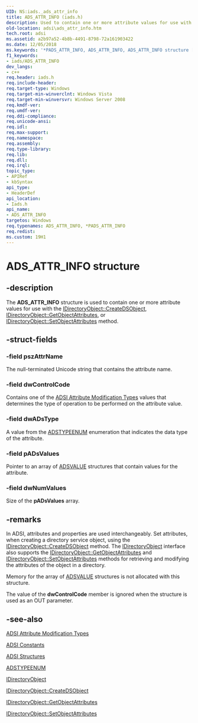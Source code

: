 ```yaml
---
UID: NS:iads._ads_attr_info
title: ADS_ATTR_INFO (iads.h)
description: Used to contain one or more attribute values for use with the IDirectoryObject::CreateDSObject, IDirectoryObject::GetObjectAttributes, or IDirectoryObject::SetObjectAttributes method.
old-location: adsi\ads_attr_info.htm
tech.root: adsi
ms.assetid: a2b97a52-4b8b-4491-8798-72a161903422
ms.date: 12/05/2018
ms.keywords: '*PADS_ATTR_INFO, ADS_ATTR_INFO, ADS_ATTR_INFO structure [ADSI], PADS_ATTR_INFO, PADS_ATTR_INFO structure pointer [ADSI], _ds_ads_attr_info, adsi.ads__attr__info, adsi.ads_attr_info, iads/ADS_ATTR_INFO, iads/PADS_ATTR_INFO'
f1_keywords:
- iads/ADS_ATTR_INFO
dev_langs:
- c++
req.header: iads.h
req.include-header: 
req.target-type: Windows
req.target-min-winverclnt: Windows Vista
req.target-min-winversvr: Windows Server 2008
req.kmdf-ver: 
req.umdf-ver: 
req.ddi-compliance: 
req.unicode-ansi: 
req.idl: 
req.max-support: 
req.namespace: 
req.assembly: 
req.type-library: 
req.lib: 
req.dll: 
req.irql: 
topic_type:
- APIRef
- kbSyntax
api_type:
- HeaderDef
api_location:
- Iads.h
api_name:
- ADS_ATTR_INFO
targetos: Windows
req.typenames: ADS_ATTR_INFO, *PADS_ATTR_INFO
req.redist: 
ms.custom: 19H1
---
```


# ADS_ATTR_INFO structure


## -description


The <b>ADS_ATTR_INFO</b> structure is used to contain one or more attribute values for use with the <a href="https://docs.microsoft.com/windows/desktop/api/iads/nf-iads-idirectoryobject-createdsobject">IDirectoryObject::CreateDSObject</a>,
   <a href="https://docs.microsoft.com/windows/desktop/api/iads/nf-iads-idirectoryobject-getobjectattributes">IDirectoryObject::GetObjectAttributes</a>, or 
   <a href="https://docs.microsoft.com/windows/desktop/api/iads/nf-iads-idirectoryobject-setobjectattributes">IDirectoryObject::SetObjectAttributes</a> method.


## -struct-fields




### -field pszAttrName

The null-terminated Unicode string that contains the attribute name.


### -field dwControlCode

Contains one of the <a href="https://docs.microsoft.com/windows/desktop/ADSI/adsi-attribute-modification-types">ADSI Attribute Modification Types</a> values that determines the type of operation to be performed on the attribute value.


### -field dwADsType

A value from the  <a href="https://docs.microsoft.com/windows/win32/api/iads/ne-iads-adstypeenum">ADSTYPEENUM</a> enumeration that indicates the data type of the attribute.


### -field pADsValues

Pointer to an array of  <a href="https://docs.microsoft.com/windows/desktop/api/iads/ns-iads-adsvalue">ADSVALUE</a> structures that contain values for the attribute.


### -field dwNumValues

Size of the <b>pADsValues</b> array.


## -remarks



In ADSI, attributes and properties are used interchangeably. Set attributes, when creating a directory service object, using the  <a href="https://docs.microsoft.com/windows/desktop/api/iads/nf-iads-idirectoryobject-createdsobject">IDirectoryObject::CreateDSObject</a> method. The  <a href="https://docs.microsoft.com/windows/desktop/api/iads/nn-iads-idirectoryobject">IDirectoryObject</a> interface also supports the  <a href="https://docs.microsoft.com/windows/desktop/api/iads/nf-iads-idirectoryobject-getobjectattributes">IDirectoryObject::GetObjectAttributes</a> and  <a href="https://docs.microsoft.com/windows/desktop/api/iads/nf-iads-idirectoryobject-setobjectattributes">IDirectoryObject::SetObjectAttributes</a> methods for retrieving and modifying the attributes of the object in a directory.

Memory for the array of <a href="https://docs.microsoft.com/windows/desktop/api/iads/ns-iads-adsvalue">ADSVALUE</a> structures is not allocated with this structure.

The value of the <b>dwControlCode</b> member is ignored when the structure is used as an OUT parameter.




## -see-also




<a href="https://docs.microsoft.com/windows/desktop/ADSI/adsi-attribute-modification-types">ADSI Attribute Modification Types</a>



<a href="https://docs.microsoft.com/windows/desktop/ADSI/adsi-constants">ADSI Constants</a>



<a href="https://docs.microsoft.com/windows/desktop/ADSI/adsi-structures">ADSI Structures</a>



<a href="https://docs.microsoft.com/windows/win32/api/iads/ne-iads-adstypeenum">ADSTYPEENUM</a>



<a href="https://docs.microsoft.com/windows/desktop/api/iads/nn-iads-idirectoryobject">IDirectoryObject</a>



<a href="https://docs.microsoft.com/windows/desktop/api/iads/nf-iads-idirectoryobject-createdsobject">IDirectoryObject::CreateDSObject</a>



<a href="https://docs.microsoft.com/windows/desktop/api/iads/nf-iads-idirectoryobject-getobjectattributes">IDirectoryObject::GetObjectAttributes</a>



<a href="https://docs.microsoft.com/windows/desktop/api/iads/nf-iads-idirectoryobject-setobjectattributes">IDirectoryObject::SetObjectAttributes</a>
 

 

